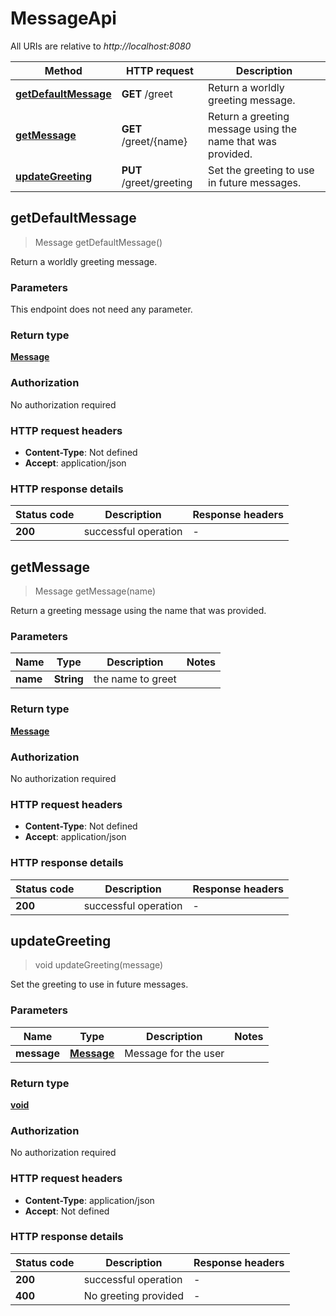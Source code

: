# MessageApi

All URIs are relative to *http://localhost:8080*

| Method | HTTP request | Description |
|------------- | ------------- | -------------|
| [**getDefaultMessage**](MessageApi.md#getDefaultMessage) | **GET** /greet | Return a worldly greeting message. |
| [**getMessage**](MessageApi.md#getMessage) | **GET** /greet/{name} | Return a greeting message using the name that was provided. |
| [**updateGreeting**](MessageApi.md#updateGreeting) | **PUT** /greet/greeting | Set the greeting to use in future messages. |



## getDefaultMessage

> Message getDefaultMessage()

Return a worldly greeting message.

### Parameters

This endpoint does not need any parameter.

### Return type

[**Message**](Message.md)

### Authorization

No authorization required

### HTTP request headers

- **Content-Type**: Not defined
- **Accept**: application/json


### HTTP response details
| Status code | Description | Response headers |
|-------------|-------------|------------------|
| **200** | successful operation |  -  |


## getMessage

> Message getMessage(name)

Return a greeting message using the name that was provided.

### Parameters


| Name | Type | Description  | Notes |
|------------- | ------------- | ------------- | -------------|
| **name** | **String**| the name to greet | |

### Return type

[**Message**](Message.md)

### Authorization

No authorization required

### HTTP request headers

- **Content-Type**: Not defined
- **Accept**: application/json


### HTTP response details
| Status code | Description | Response headers |
|-------------|-------------|------------------|
| **200** | successful operation |  -  |


## updateGreeting

> void updateGreeting(message)

Set the greeting to use in future messages.

### Parameters


| Name | Type | Description  | Notes |
|------------- | ------------- | ------------- | -------------|
| **message** | [**Message**](Message.md)| Message for the user | |

### Return type

[**void**](Void.md)

### Authorization

No authorization required

### HTTP request headers

- **Content-Type**: application/json
- **Accept**: Not defined


### HTTP response details
| Status code | Description | Response headers |
|-------------|-------------|------------------|
| **200** | successful operation |  -  |
| **400** | No greeting provided |  -  |

